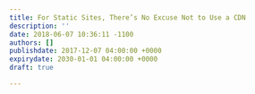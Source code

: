 ```yaml
---
title: For Static Sites, There’s No Excuse Not to Use a CDN
description: ''
date: 2018-06-07 10:36:11 -1100
authors: []
publishdate: 2017-12-07 04:00:00 +0000
expirydate: 2030-01-01 04:00:00 +0000
draft: true

---
```

